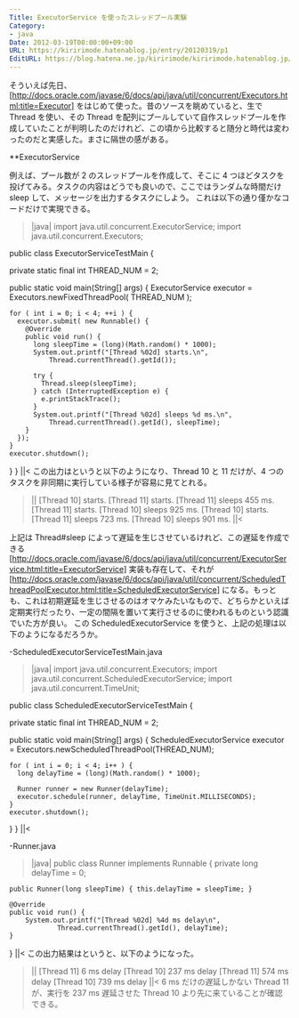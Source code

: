 ```yaml
---
Title: ExecutorService を使ったスレッドプール実験
Category:
- java
Date: 2012-03-19T00:00:00+09:00
URL: https://kiririmode.hatenablog.jp/entry/20120319/p1
EditURL: https://blog.hatena.ne.jp/kiririmode/kiririmode.hatenablog.jp/atom/entry/8454420450078210375
---
```



そういえば先日、[http://docs.oracle.com/javase/6/docs/api/java/util/concurrent/Executors.html:title=Executor] をはじめて使った。昔のソースを眺めていると、生で Thread を使い、その Thread を配列にプールしていて自作スレッドプールを作成していたことが判明したのだけれど、この頃から比較すると随分と時代は変わったのだと実感した。まさに隔世の感がある。

**ExecutorService 

例えば、プール数が 2 のスレッドプールを作成して、そこに 4 つほどタスクを投げてみる。タスクの内容はどうでも良いので、ここではランダムな時間だけ sleep して、メッセージを出力するタスクにしよう。
これは以下の通り僅かなコードだけで実現できる。
>|java|
import java.util.concurrent.ExecutorService;
import java.util.concurrent.Executors;

public class ExecutorServiceTestMain {
  
  private static final int THREAD_NUM = 2;

  public static void main(String[] args) {
    ExecutorService executor = Executors.newFixedThreadPool( THREAD_NUM );
    
    for ( int i = 0; i < 4; ++i ) {
      executor.submit( new Runnable() {
        @Override
        public void run() {
          long sleepTime = (long)(Math.random() * 1000);
          System.out.printf("[Thread %02d] starts.\n", 
              Thread.currentThread().getId());
          
          try {
            Thread.sleep(sleepTime);
          } catch (InterruptedException e) {
            e.printStackTrace();
          }
          System.out.printf("[Thread %02d] sleeps %d ms.\n", 
              Thread.currentThread().getId(), sleepTime);
        }
      });
    }
    executor.shutdown();
  }
}
||<
この出力はというと以下のようになり、Thread 10 と 11 だけが、4 つのタスクを非同期に実行している様子が容易に見てとれる。
>||
[Thread 10] starts.
[Thread 11] starts.
[Thread 11] sleeps 455 ms.
[Thread 11] starts.
[Thread 10] sleeps 925 ms.
[Thread 10] starts.
[Thread 11] sleeps 723 ms.
[Thread 10] sleeps 901 ms.
||<

上記は Thread#sleep によって遅延を生じさせているけれど、この遅延を作成できる [http://docs.oracle.com/javase/6/docs/api/java/util/concurrent/ExecutorService.html:title=ExecutorService] 実装も存在して、それが [http://docs.oracle.com/javase/6/docs/api/java/util/concurrent/ScheduledThreadPoolExecutor.html:title=ScheduledExecutorService] になる。もっとも、これは初期遅延を生じさせるのはオマケみたいなもので、どちらかといえば定期実行だったり、一定の間隔を置いて実行させるのに使われるものという認識でいた方が良い。
この ScheduledExecutorService を使うと、上記の処理は以下のようになるだろうか。

-ScheduledExecutorServiceTestMain.java
>|java|
import java.util.concurrent.Executors;
import java.util.concurrent.ScheduledExecutorService;
import java.util.concurrent.TimeUnit;

public class ScheduledExecutorServiceTestMain {
	
  private static final int THREAD_NUM = 2;

  public static void main(String[] args) {
    ScheduledExecutorService executor = Executors.newScheduledThreadPool(THREAD_NUM);
    
    for ( int i = 0; i < 4; i++ ) {
      long delayTime = (long)(Math.random() * 1000);
      
      Runner runner = new Runner(delayTime);
      executor.schedule(runner, delayTime, TimeUnit.MILLISECONDS);
    }
    executor.shutdown();
  }
}
||<

-Runner.java
>|java|
public class Runner implements Runnable {
	private long delayTime = 0;
		
	public Runner(long sleepTime) { this.delayTime = sleepTime; }
	
	@Override 
	public void run() {
		System.out.printf("[Thread %02d] %4d ms delay\n", 
				Thread.currentThread().getId(), delayTime);
	}
}
||<
この出力結果はというと、以下のようになった。
>||
[Thread 11]    6 ms delay
[Thread 10]  237 ms delay
[Thread 11]  574 ms delay
[Thread 10]  739 ms delay
||<
6 ms だけの遅延しかない Thread 11 が、実行を 237 ms 遅延させた Thread 10 より先に来ていることが確認できる。
